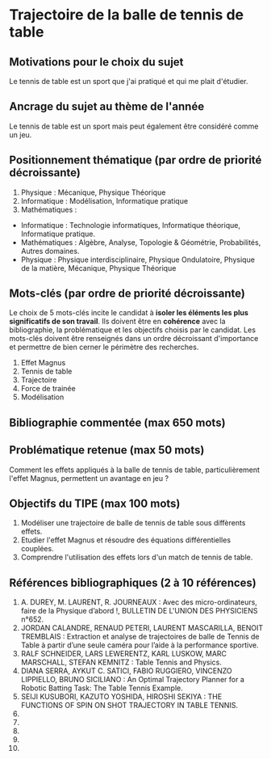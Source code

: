 # Trajectoire de la balle de tennis de table

## Motivations pour le choix du sujet
Le tennis de table est un sport que j'ai pratiqué et qui me plait d'étudier.

## Ancrage du sujet au thème de l'année
Le tennis de table est un sport mais peut également être considéré comme un jeu.

## Positionnement thématique (par ordre de priorité décroissante)

1. Physique : Mécanique, Physique Théorique
2. Informatique : Modélisation, Informatique pratique
3. Mathématiques : 

- Informatique : Technologie informatiques, Informatique théorique, Informatique pratique.
- Mathématiques : Algèbre, Analyse, Topologie & Géométrie, Probabilités, Autres domaines.
- Physique : Physique interdisciplinaire, Physique Ondulatoire, Physique de la matière, Mécanique, Physique Théorique


## Mots-clés (par ordre de priorité décroissante)

Le choix de 5 mots-clés incite le candidat à **isoler les éléments les plus significatifs de son travail**. Ils doivent être en **cohérence** avec la bibliographie, la problématique et les objectifs choisis par le candidat. Les mots-clés doivent être renseignés dans un ordre décroissant d'importance et permettre de bien cerner le périmètre des recherches.

1. Effet Magnus
2. Tennis de table 
3. Trajectoire
4. Force de trainée
5. Modélisation


## Bibliographie commentée (max 650 mots)



## Problématique retenue (max 50 mots)
Comment les effets appliqués à la balle de tennis de table, particulièrement l'effet Magnus, permettent un avantage en jeu ?

## Objectifs du TIPE (max 100 mots)

1. Modéliser une trajectoire de balle de tennis de table sous diffèrents effets.
2. Etudier l'effet Magnus et résoudre des équations différentielles couplées.
3. Comprendre l'utilisation des effets lors d'un match de tennis de table.


## Références bibliographiques (2 à 10 références)

1.  A. DUREY, M. LAURENT, R. JOURNEAUX : Avec des micro-ordinateurs, faire de la Physique d’abord !, BULLETIN DE L'UNION DES PHYSICIENS n°652.
2. JORDAN CALANDRE, RENAUD PETERI, LAURENT MASCARILLA, BENOIT TREMBLAIS : Extraction et analyse de trajectoires de balle de Tennis de Table à partir d’une seule caméra pour l’aide à la performance sportive.
3. RALF SCHNEIDER, LARS LEWERENTZ, KARL LUSKOW, MARC MARSCHALL, STEFAN KEMNITZ : Table Tennis and Physics.
4. DIANA SERRA, AYKUT C. SATICI, FABIO RUGGIERO, VINCENZO LIPPIELLO, BRUNO SICILIANO : An Optimal Trajectory Planner for a Robotic Batting Task: The Table
Tennis Example.
5. SEIJI KUSUBORI, KAZUTO YOSHIDA, HIROSHI SEKIYA : THE FUNCTIONS OF SPIN ON SHOT TRAJECTORY IN TABLE TENNIS.
6. 
7. 
8. 
9. 
10. 

